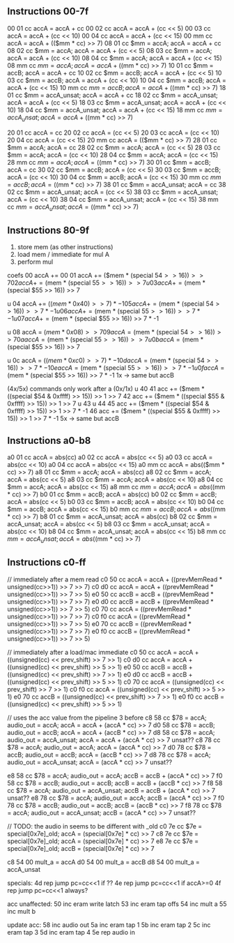## Instructions 00-7f

00 01 cc  accA = accA + cc
00 02 cc  accA = accA + (cc << 5)
00 03 cc  accA = accA + (cc << 10)
00 04 cc  accA = accA + (cc << 15)
00 mm cc  accA = accA + (($mm * cc) >> 7)
08 01 cc  $mm = accA; accA = accA + cc
08 02 cc  $mm = accA; accA = accA + (cc << 5)
08 03 cc  $mm = accA; accA = accA + (cc << 10)
08 04 cc  $mm = accA; accA = accA + (cc << 15)
08 mm cc  $mm = accA; accA = accA + (($mm * cc) >> 7)
10 01 cc  $mm = accB; accA = accA + cc
10 02 cc  $mm = accB; accA = accA + (cc << 5)
10 03 cc  $mm = accB; accA = accA + (cc << 10)
10 04 cc  $mm = accB; accA = accA + (cc << 15)
10 mm cc  $mm = accB; accA = accA + (($mm * cc) >> 7)
18 01 cc  $mm = accA_unsat; accA = accA + cc
18 02 cc  $mm = accA_unsat; accA = accA + (cc << 5)
18 03 cc  $mm = accA_unsat; accA = accA + (cc << 10)
18 04 cc  $mm = accA_unsat; accA = accA + (cc << 15)
18 mm cc  $mm = accA_unsat; accA = accA + (($mm * cc) >> 7)

20 01 cc  accA = cc
20 02 cc  accA = (cc << 5)
20 03 cc  accA = (cc << 10)
20 04 cc  accA = (cc << 15)
20 mm cc  accA = (($mm * cc) >> 7)
28 01 cc  $mm = accA; accA = cc
28 02 cc  $mm = accA; accA = (cc << 5)
28 03 cc  $mm = accA; accA = (cc << 10)
28 04 cc  $mm = accA; accA = (cc << 15)
28 mm cc  $mm = accA; accA = (($mm * cc) >> 7)
30 01 cc  $mm = accB; accA = cc
30 02 cc  $mm = accB; accA = (cc << 5)
30 03 cc  $mm = accB; accA = (cc << 10)
30 04 cc  $mm = accB; accA = (cc << 15)
30 mm cc  $mm = accB; accA = (($mm * cc) >> 7)
38 01 cc  $mm = accA_unsat; accA = cc
38 02 cc  $mm = accA_unsat; accA = (cc << 5)
38 03 cc  $mm = accA_unsat; accA = (cc << 10)
38 04 cc  $mm = accA_unsat; accA = (cc << 15)
38 mm cc  $mm = accA_unsat; accA = (($mm * cc) >> 7)


## Instructions 80-9f

1. store mem (as other instructions)
2. load mem / immediate for mul A
3. perform mul

coefs
    00  accA += 00
    01  accA += ($mem * (special $54 >> 16)) >> 7
    02  accA += ($mem * (special $55 >> 16)) >> 7
 u  03  accA += ($mem * (special $55 >> 16)) >> 7

 u  04  accA += (($mem * 0x40) >> 7) * -1
    05  accA += ($mem * (special $54 >> 16)) >> 7 * -1
 u  06  accA += ($mem * (special $55 >> 16)) >> 7 * -1
 u  07  accA += ($mem * (special $55 >> 16)) >> 7 * -1

 u  08  accA  = ($mem * 0x08) >> 7
    09  accA  = ($mem * (special $54 >> 16)) >> 7
    0a  accA  = ($mem * (special $55 >> 16)) >> 7
 u  0b  accA  = ($mem * (special $55 >> 16)) >> 7

 u  0c  accA  = (($mem * 0xc0) >> 7) * -1
    0d  accA  = ($mem * (special $54 >> 16)) >> 7 * -1
    0e  accA  = ($mem * (special $55 >> 16)) >> 7 * -1
 u  0f  accA  = ($mem * (special $55 >> 16)) >> 7 * -1
    1x  -> same but accB
    
  (4x/5x) commands only work after a (0x/1x)
 u  40
    41  acc += ($mem * ((special $54 & 0xffff) >> 15)) >> 1 >> 7
    42  acc += ($mem * ((special $55 & 0xffff) >> 15)) >> 1 >> 7
 u  43
 u  44
    45  acc += ($mem * ((special $54 & 0xffff) >> 15)) >> 1 >> 7 * -1
    46  acc += ($mem * ((special $55 & 0xffff) >> 15)) >> 1 >> 7 * -1
    5x  -> same but accB


## Instructions a0-b8

a0 01 cc  accA = abs(cc)
a0 02 cc  accA = abs(cc << 5)
a0 03 cc  accA = abs(cc << 10)
a0 04 cc  accA = abs(cc << 15)
a0 mm cc  accA = abs(($mm * cc) >> 7)
a8 01 cc  $mm = accA; accA = abs(cc)
a8 02 cc  $mm = accA; accA = abs(cc << 5)
a8 03 cc  $mm = accA; accA = abs(cc << 10)
a8 04 cc  $mm = accA; accA = abs(cc << 15)
a8 mm cc  $mm = accA; accA = abs(($mm * cc) >> 7)
b0 01 cc  $mm = accB; accA = abs(cc)
b0 02 cc  $mm = accB; accA = abs(cc << 5)
b0 03 cc  $mm = accB; accA = abs(cc << 10)
b0 04 cc  $mm = accB; accA = abs(cc << 15)
b0 mm cc  $mm = accB; accA = abs(($mm * cc) >> 7)
b8 01 cc  $mm = accA_unsat; accA = abs(cc)
b8 02 cc  $mm = accA_unsat; accA = abs(cc << 5)
b8 03 cc  $mm = accA_unsat; accA = abs(cc << 10)
b8 04 cc  $mm = accA_unsat; accA = abs(cc << 15)
b8 mm cc  $mm = accA_unsat; accA = abs(($mm * cc) >> 7)


## Instructions c0-ff

// immediately after a mem read
c0 50 cc  accA = accA + ((prevMemRead * unsigned(cc>>1)) >> 7 >> 7)
c0 d0 cc  accA = accA + ((prevMemRead * unsigned(cc>>1)) >> 7 >> 5)
e0 50 cc  accB = accB + ((prevMemRead * unsigned(cc>>1)) >> 7 >> 7)
e0 d0 cc  accB = accB + ((prevMemRead * unsigned(cc>>1)) >> 7 >> 5)
c0 70 cc  accA = ((prevMemRead * unsigned(cc>>1)) >> 7 >> 7)
c0 f0 cc  accA = ((prevMemRead * unsigned(cc>>1)) >> 7 >> 5)
e0 70 cc  accB = ((prevMemRead * unsigned(cc>>1)) >> 7 >> 7)
e0 f0 cc  accB = ((prevMemRead * unsigned(cc>>1)) >> 7 >> 5)

// immediately after a load/mac immediate
c0 50 cc  accA = accA + ((unsigned(cc) << prev_shift) >> 7 >> 1)
c0 d0 cc  accA = accA + ((unsigned(cc) << prev_shift) >> 5 >> 1)
e0 50 cc  accB = accB + ((unsigned(cc) << prev_shift) >> 7 >> 1)
e0 d0 cc  accB = accB + ((unsigned(cc) << prev_shift) >> 5 >> 1)
c0 70 cc  accA = ((unsigned(cc) << prev_shift) >> 7 >> 1)
c0 f0 cc  accA = ((unsigned(cc) << prev_shift) >> 5 >> 1)
e0 70 cc  accB = ((unsigned(cc) << prev_shift) >> 7 >> 1)
e0 f0 cc  accB = ((unsigned(cc) << prev_shift) >> 5 >> 1)


// uses the acc value from the pipeline 3 before
c8 58 cc  $78 = accA; audio_out = accA; accA = accA + (accA * cc) >> 7
d0 58 cc  $78 = accB; audio_out = accB; accA = accA + (accB * cc) >> 7
d8 58 cc  $78 = accA; audio_out = accA_unsat; accA = accA + (accA * cc) >> 7  unsat??
c8 78 cc  $78 = accA; audio_out = accA; accA = (accA * cc) >> 7
d0 78 cc  $78 = accB; audio_out = accB; accA = (accB * cc) >> 7
d8 78 cc  $78 = accA; audio_out = accA_unsat; accA = (accA * cc) >> 7  unsat??

e8 58 cc  $78 = accA; audio_out = accA; accB = accB + (accA * cc) >> 7
f0 58 cc  $78 = accB; audio_out = accB; accB = accB + (accB * cc) >> 7
f8 58 cc  $78 = accA; audio_out = accA_unsat; accB = accB + (accA * cc) >> 7  unsat??
e8 78 cc  $78 = accA; audio_out = accA; accB = (accA * cc) >> 7
f0 78 cc  $78 = accB; audio_out = accB; accB = (accB * cc) >> 7
f8 78 cc  $78 = accA; audio_out = accA_unsat; accB = (accA * cc) >> 7  unsat??

// TODO: the audio in seems to be different with _old
c0 7e cc  $7e = special[0x7e]_old; accA = (special[0x7e] * cc) >> 7
c8 7e cc  $7e = special[0x7e]_old; accA = (special[0x7e] * cc) >> 7
e8 7e cc  $7e = special[0x7e]_old; accB = (special[0x7e] * cc) >> 7

c8 54 00  mult_a = accA
d0 54 00  mult_a = accB
d8 54 00  mult_a = accA_unsat


specials:
  4d  rep  jump pc=cc<<1  if ??
  4e  rep  jump pc=cc<<1  if accA>=0
  4f  rep  jump pc=cc<<1  always?
  
  acc unaffected:
  50  inc  eram write latch
  53  inc  eram tap offs
  54  inc  mult a
  55  inc  mult b

  update acc:
  58  inc  audio out
  5a  inc  eram tap 1
  5b  inc  eram tap 2
  5c  inc  eram tap 3
  5d  inc  eram tap 4
  5e  rep  audio in
